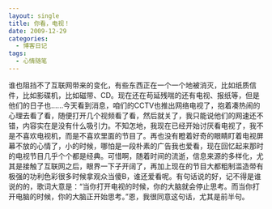 ```yaml
---
layout: single
title: 你看，电视！
date: 2009-12-29
categories:
  - 博客日记
tags:
  - 心情随笔
---
```


谁也阻挡不了互联网带来的变化，有些东西正在一个一个地被消灭，比如纸质信件，比如影碟机，比如磁带、CD。现在还在苟延残喘的还有电视、报纸等，但是他们的日子也......今天看到消息，咱们的CCTV也推出网络电视了，抱着凑热闹的心理去看了看，随便打开几个视频看了看，然后就关了，我只能说他们的网速还不错，内容实在是没有什么吸引力。不知怎地，我现在已经开始讨厌看电视了，我不是不喜欢电视机，而是不喜欢里面的节目了。再也没有瞪着好奇的眼睛盯着电视屏幕不放的心情了，小的时候，哪怕是一段朴素的广告我也爱看，现在回忆起来那时的电视节目几乎个个都是经典。可惜啊，随着时间的流逝，信息来源的多样化，尤其是接触了互联网之后，眼界一下子开阔了，再加上现在的节目大都粗制滥造带有极强的功利色彩很多时候拿观众当傻B，谁还爱看呢。有句话说的好，记不得是谁说的的，歌词大意是：“当你打开电视的时候，你的大脑就会停止思考。而当你打开电脑的时候，你的大脑正开始思考。”恩，我很同意这句话，尤其是前半句。

